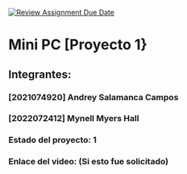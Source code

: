 [![Review Assignment Due Date](https://classroom.github.com/assets/deadline-readme-button-22041afd0340ce965d47ae6ef1cefeee28c7c493a6346c4f15d667ab976d596c.svg)](https://classroom.github.com/a/sr0Vydwi)
# Mini PC [Proyecto 1}
## Integrantes:
### [2021074920] Andrey Salamanca Campos
### [2022072412] Mynell Myers Hall

### Estado del proyecto: 1
### Enlace del video: (Si esto fue solicitado)
